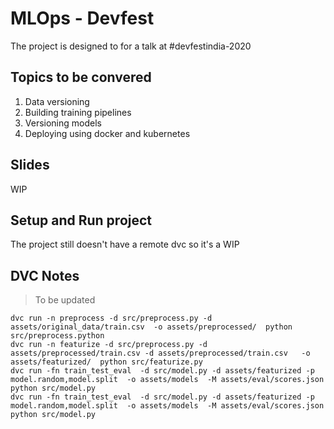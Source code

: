 # MLOps - Devfest

The project is designed to for a talk at #devfestindia-2020

## Topics to be convered

1. Data versioning
2. Building training pipelines
3. Versioning models
4. Deploying using docker and kubernetes

## Slides

WIP

## Setup and Run project

The project still doesn't have a remote dvc so it's a WIP

## DVC Notes

> To be updated

```
dvc run -n preprocess -d src/preprocess.py -d assets/original_data/train.csv  -o assets/preprocessed/  python src/preprocess.python
dvc run -n featurize -d src/preprocess.py -d assets/preprocessed/train.csv -d assets/preprocessed/train.csv   -o assets/featurized/  python src/featurize.py 
dvc run -fn train_test_eval  -d src/model.py -d assets/featurized -p model.random,model.split  -o assets/models  -M assets/eval/scores.json  python src/model.py 
dvc run -fn train_test_eval  -d src/model.py -d assets/featurized -p model.random,model.split  -o assets/models  -M assets/eval/scores.json  python src/model.py 
```

